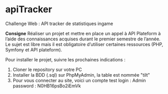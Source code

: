 # apiTracker
Challenge Web : API tracker de statistiques ingame

**Consigne**
Réaliser un projet et mettre en place un appel à API Plateform à l’aide des connaissances acquises durant le premier semestre de l’année. Le sujet est libre mais il est obligatoire d’utiliser certaines ressources (PHP, Symfony et API plateform).


Pour installer le projet, suivre les prochaines indications :
1. Cloner le repository sur votre PC
2. Installer la BDD (.sql) sur PhpMyAdmin, la table est nommée "tilt"
3. Pour vous connecter au site, voici un compte test
   login : Admin
   password : N0HB16psBo2iEmVk
